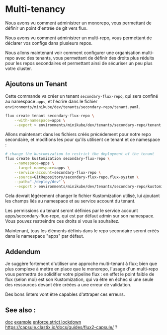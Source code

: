 # Multi-tenancy

Nous avons vu comment administrer un monorepo, vous permettant de définir un point d'entrée de git vers flux.

Nous avons vu comment administrer un multi-repo, vous permettant de déclarer vos configs dans plusieurs repos.

Nous allons maintenant voir comment configurer une organisation multi-repo avec des tenants, vous permettant de définir des droits plus réduits pour les repos secondaires et permettant ainsi de sécuriser un peu plus votre cluster.

## Ajoutons un Tenant

Cette commande va créer un tenant `secondary-flux-repo`, qui sera confiné au namespace `apps`, et l'écrire dans le fichier `environments/minikube/dev/tenants/secondary-repo/tenant.yaml`.
```bash
flux create tenant secondary-flux-repo \
    --with-namespace=apps \
    --export > environments/minikube/dev/tenants/secondary-repo/tenant.yaml
```

Allons maintenant dans les fichiers créés précédement pour notre repo secondaire, et modifions les pour qu'ils utilisent ce tenant et ce namespace :

```bash
# change the kustomization to restrict the deployment of the tenant
flux create kustomization secondary-flux-repo \
    --namespace=apps \
    --target-namespace=apps \
    --service-account=secondary-flux-repo \
    --source=GitRepository/secondary-flux-repo.flux-system \
    --path="./deploy/dev" \
    --export > environments/minikube/dev/tenants/secondary-repo/kustomization-flux.yaml
```

Cela devrait légèrement changer le fichier Kustomization utilisé, lui ajoutant les champs liés au namespace et au service account du tenant.

Les permissions du tenant seront définies par le service account apps/secondary-flux-repo, qui est par défaut admin sur son namespace. Vous pouvez restreindre ces droits si vous le souhaitez.

Maintenant, tous les éléments définis dans le repo secondaire seront créés dans le namespace "apps" par défaut.

## Addendum

Je suggère fortement d'utiliser une approche multi-tenant à flux; bien que plus complexe à mettre en place que le monorepo, l'usage d'un multi-repo vous permettra de solidifier votre pipeline flux : en effet le point faible de flux (selon moi) est son Kustomization, qui va être en échec si une seule des ressources devant être créées a une erreur de validation.

Des bons linters vont être capables d'attraper ces erreurs.

## See also :
[doc](https://fluxcd.io/docs/guides/repository-structure/)
[example](https://github.com/fluxcd/flux2-multi-tenancy)
[enforce strict lockdown](https://fluxcd.io/docs/installation/#multi-tenancy-lockdown)
https://capsule.clastix.io/docs/guides/flux2-capsule/ ?
